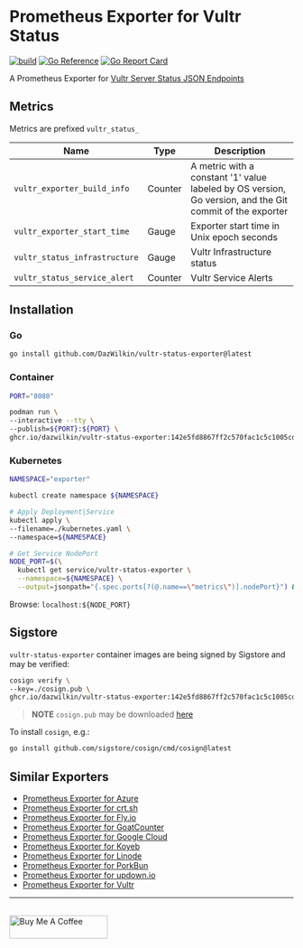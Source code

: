 # Prometheus Exporter for Vultr Status

[![build](https://github.com/DazWilkin/vultr-status-exporter/actions/workflows/build.yml/badge.svg)](https://github.com/DazWilkin/vultr-status-exporter/actions/workflows/build.yml)
[![Go Reference](https://pkg.go.dev/badge/github.com/DazWilkin/vultr-status-exporter.svg)](https://pkg.go.dev/github.com/DazWilkin/vultr-status-exporter)
[![Go Report Card](https://goreportcard.com/badge/github.com/DazWilkin/vultr-status-exporter)](https://goreportcard.com/report/github.com/DazWilkin/vultr-status-exporter)

A Prometheus Exporter for [Vultr Server Status JSON Endpoints](https://www.vultr.com/docs/vultr-server-status-json-endpoints)

## Metrics

Metrics are prefixed `vultr_status_`

|Name|Type|Description|
|----|----|-----------|
|`vultr_exporter_build_info`|Counter|A metric with a constant '1' value labeled by OS version, Go version, and the Git commit of the exporter|
|`vultr_exporter_start_time`|Gauge|Exporter start time in Unix epoch seconds|
|`vultr_status_infrastructure`|Gauge|Vultr Infrastructure status|
|`vultr_status_service_alert`|Counter|Vultr Service Alerts|

## Installation

### Go

```bash
go install github.com/DazWilkin/vultr-status-exporter@latest
```

### Container

```bash
PORT="8080"

podman run \
--interactive --tty \
--publish=${PORT}:${PORT} \
ghcr.io/dazwilkin/vultr-status-exporter:142e5fd8867ff2c570fac1c5c1005cd3ce8e9d29
```

### Kubernetes

```bash
NAMESPACE="exporter"

kubectl create namespace ${NAMESPACE}

# Apply Deployment|Service
kubectl apply \
--filename=./kubernetes.yaml \
--namespace=${NAMESPACE}

# Get Service NodePort
NODE_PORT=$(\
  kubectl get service/vultr-status-exporter \
  --namespace=${NAMESPACE} \
  --output=jsonpath="{.spec.ports[?(@.name==\"metrics\")].nodePort}") && echo ${NODE_PORT}
```

Browse: `localhost:${NODE_PORT}`

## Sigstore

`vultr-status-exporter` container images are being signed by Sigstore and may be verified:

```bash
cosign verify \
--key=./cosign.pub \
ghcr.io/dazwilkin/vultr-status-exporter:142e5fd8867ff2c570fac1c5c1005cd3ce8e9d29
```

> **NOTE** `cosign.pub` may be downloaded [here](./cosign.pub)

To install `cosign`, e.g.:

```bash
go install github.com/sigstore/cosign/cmd/cosign@latest
```

## Similar Exporters

+ [Prometheus Exporter for Azure](https://github.com/DazWilkin/azure-exporter)
+ [Prometheus Exporter for crt.sh](https://github.com/DazWilkin/crtsh-exporter)
+ [Prometheus Exporter for Fly.io](https://github.com/DazWilkin/fly-exporter)
+ [Prometheus Exporter for GoatCounter](https://github.com/DazWilkin/goatcounter-exporter)
+ [Prometheus Exporter for Google Cloud](https://github.com/DazWilkin/gcp-exporter)
+ [Prometheus Exporter for Koyeb](https://github.com/DazWilkin/koyeb-exporter)
+ [Prometheus Exporter for Linode](https://github.com/DazWilkin/linode-exporter)
+ [Prometheus Exporter for PorkBun](https://github.com/DazWilkin/porkbun-exporter)
+ [Prometheus Exporter for updown.io](https://github.com/DazWilkin/updown-exporter)
+ [Prometheus Exporter for Vultr](https://github.com/DazWilkin/vultr-exporter)

<hr/>
<br/>
<a href="https://www.buymeacoffee.com/dazwilkin" target="_blank"><img src="https://cdn.buymeacoffee.com/buttons/default-orange.png" alt="Buy Me A Coffee" height="41" width="174"></a>
